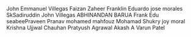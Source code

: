 John Emmanuel Villegas
Faizan Zaheer
Franklin Eduardo
jose morales
SkSadiruddin
John  Villegas
ABHINANDAN BARUA
Frank Edu
seabeePraveen
Pranav
mohamed mahfouz
Mohamad Shukry
joy moral
Krishna
Ujjwal Chauhan
Pratyush Agrawal
Akash A
Varun Patel 


